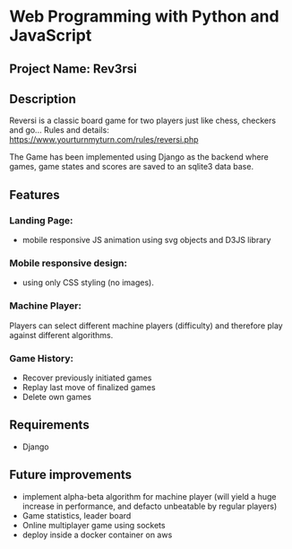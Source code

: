 # Web Programming with Python and JavaScript

## Project Name: Rev3rsi

## Description
Reversi is a classic board game for two players just like chess, checkers and go...
Rules and details: https://www.yourturnmyturn.com/rules/reversi.php

The Game has been implemented using Django as the backend where games, game states and scores are saved to an sqlite3 data base.


## Features
### Landing Page:
- mobile responsive JS animation using svg objects and D3JS library

### Mobile responsive design:
- using only CSS styling (no images).

### Machine Player:
Players can select different machine players (difficulty) and therefore play against different algorithms.

### Game History:
- Recover previously initiated games
- Replay last move of finalized games
- Delete own games


## Requirements
- Django


## Future improvements
- implement alpha-beta algorithm for machine player (will yield a huge increase in performance, and defacto unbeatable by regular players)
- Game statistics, leader board
- Online multiplayer game using sockets
- deploy inside a docker container on aws
